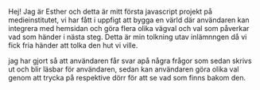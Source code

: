 Hej! Jag är Esther och detta är mitt första javascript projekt på medieinstitutet, vi har fått i uppfigt att bygga en värld där användaren kan integrera med hemsidan och göra flera olika vägval och val som påverkar vad som händer i nästa steg.
Detta är min tolkning utav inlämnngen då vi fick fria händer att tolka den hut vi ville.

jag har gjort så att användaren får svar apå några frågor som sedan skrivs ut och blir läsbar för användaren, sedan kan användaren göra olika val genom att trycka på respektive dörr för att se vad som finns bakom den. 

